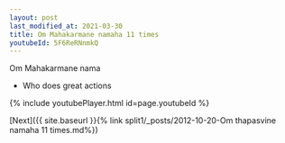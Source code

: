```yaml
---
layout: post
last_modified_at: 2021-03-30
title: Om Mahakarmane namaha 11 times
youtubeId: 5F6ReRNnmkQ
---
```

 
 
Om Mahakarmane nama 
 
 -  Who does great actions 
 
  
 
  
 
 
 
 
 
 


{% include youtubePlayer.html id=page.youtubeId %}
 
[Next]({{ site.baseurl }}{% link  split1/_posts/2012-10-20-Om thapasvine namaha 11 times.md%})
 

